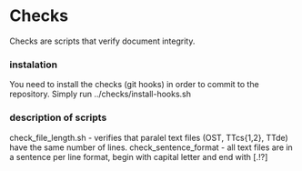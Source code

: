 # Checks
Checks are scripts that verify document integrity.

### instalation
You need to install the checks (git hooks) in order to commit to the repository. 
Simply run ../checks/install-hooks.sh

### description of scripts
check_file_length.sh - verifies that paralel text files (OST, TTcs{1,2}, TTde) have the same number of lines.
check_sentence_format - all text files are in a sentence per line format, begin with capital letter and end with [.!?]

